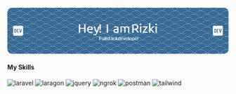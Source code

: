 ![Rizki](img/github-header-image.png)

<!--
**achdianaja/achdianaja** is a ✨ _special_ ✨ repository because its `README.md` (this file) appears on your GitHub profile.

Here are some ideas to get you started:

- 🔭 I’m currently working on ...
- 🌱 I’m currently learning ...
- 👯 I’m looking to collaborate on ...
- 🤔 I’m looking for help with ...
- 💬 Ask me about ...
- 📫 How to reach me: ...
- 😄 Pronouns: ...
- ⚡ Fun fact: ...
-->

#### My Skills

![laravel](https://img.shields.io/badge/Laravel-FF2D20?style=for-the-badge&logo=laravel&logoColor=white) ![laragon](https://img.shields.io/badge/Laragon-0E83CD?style=for-the-badge&logo=Laragon&logoColor=white) ![jquery](https://img.shields.io/badge/jQuery-0769AD?style=for-the-badge&logo=jquery&logoColor=white) ![ngrok](https://img.shields.io/badge/ngrok-140648?style=for-the-badge&logo=Ngrok&logoColor=white) ![postman](https://img.shields.io/badge/Postman-FF6C37?style=for-the-badge&logo=Postman&logoColor=white) ![tailwind](https://img.shields.io/badge/Tailwind_CSS-38B2AC?style=for-the-badge&logo=tailwind-css&logoColor=white)